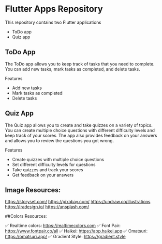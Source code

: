 # Flutter Apps Repository
This repository contains two Flutter applications 
- ToDo app 
- Quiz app

## ToDo App
The ToDo app allows you to keep track of tasks that you need to complete. You can add new tasks, mark tasks as completed, and delete tasks.

Features
- Add new tasks
- Mark tasks as completed
- Delete tasks

## Quiz App
The Quiz app allows you to create and take quizzes on a variety of topics. You can create multiple choice questions with different difficulty levels and keep track of your scores. The app also provides feedback on your answers and allows you to review the questions you got wrong.

Features
- Create quizzes with multiple choice questions
- Set different difficulty levels for questions
- Take quizzes and track your scores
- Get feedback on your answers

## Image Resources:
https://storyset.com/
https://pixabay.com/
https://undraw.co/illustrations
https://iradesign.io/
https://unsplash.com/

##Colors Resources:

✅ Realtime colors: https://realtimecolors.com
✅ Font Pair: https://www.fontpair.co/all
✅ Haikei: https://app.haikei.app
✅ Omatsuri: https://omatsuri.app/
✅ Gradient Style: https://gradient.style

